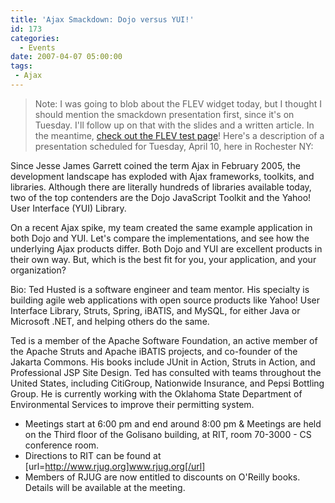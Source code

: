```yaml
---
title: 'Ajax Smackdown: Dojo versus YUI!'
id: 173
categories:
  - Events
date: 2007-04-07 05:00:00
tags: 
 - Ajax
---
```


> Note: I was going to blob about the FLEV widget today, but I thought I should mention the smackdown presentation first, since it's on Tuesday. I'll follow up on that with the slides and a written article. In the meantime, [check out the FLEV test page](http://www.geocities.com/planetyazaar/examples/dataform/tutorial-tabview.html)!
Here's a description of a presentation scheduled for Tuesday, April 10, here in Rochester NY:

Since Jesse James Garrett coined the term Ajax in February 2005, the development landscape has exploded with Ajax frameworks, toolkits, and libraries. Although there are literally hundreds of libraries available today, two of the top contenders are the Dojo JavaScript Toolkit and the Yahoo! User Interface (YUI) Library.

On a recent Ajax spike, my team created the same example application in both Dojo and YUI. Let's compare the implementations, and see how the underlying Ajax products differ. Both Dojo and YUI are excellent products in their own way. But, which is the best fit for you, your application, and your organization?

Bio: Ted Husted is a software engineer and team mentor. His specialty is building agile web applications with open source products like Yahoo! User Interface Library, Struts, Spring, iBATIS, and MySQL, for either Java or Microsoft .NET, and helping others do the same.

Ted is a member of the Apache Software Foundation, an active member of the Apache Struts and Apache iBATIS projects, and co-founder of the Jakarta Commons. His books include JUnit in Action, Struts in Action, and Professional JSP Site Design. Ted has consulted with teams throughout the United States, including CitiGroup, Nationwide Insurance, and Pepsi Bottling Group. He is currently working with the Oklahoma State Department of Environmental Services to improve their permitting system.

* Meetings start at 6:00 pm and end around 8:00 pm
&amp; Meetings are held on the Third floor of the Golisano building, at RIT, room 70-3000 - CS conference room.
* Directions to RIT can be found at [url=http://www.rjug.org]www.rjug.org[/url]
* Members of RJUG are now entitled to discounts on O'Reilly books. Details will be available at the meeting.